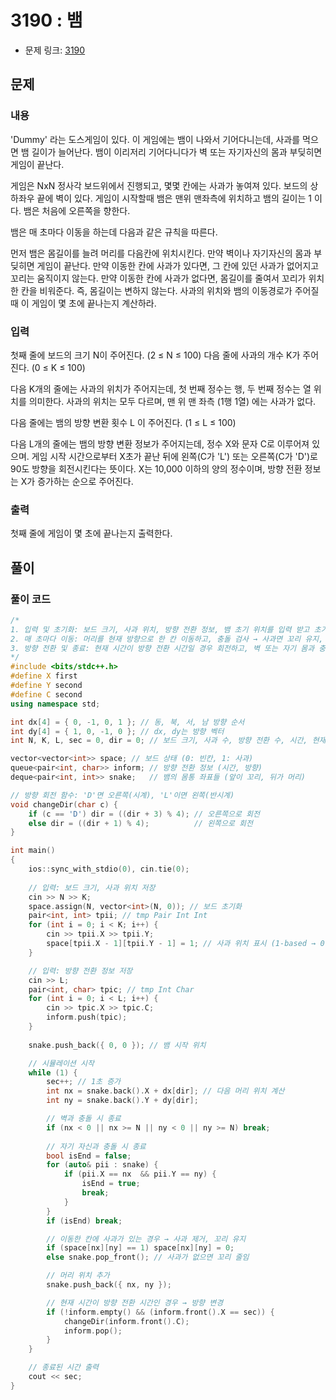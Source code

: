# 3190 : 뱀
- 문제 링크: [3190](https://www.acmicpc.net/problem/3190)

## 문제
### 내용
'Dummy' 라는 도스게임이 있다. 이 게임에는 뱀이 나와서 기어다니는데, 사과를 먹으면 뱀 길이가 늘어난다. 뱀이 이리저리 기어다니다가 벽 또는 자기자신의 몸과 부딪히면 게임이 끝난다.

게임은 NxN 정사각 보드위에서 진행되고, 몇몇 칸에는 사과가 놓여져 있다. 보드의 상하좌우 끝에 벽이 있다. 게임이 시작할때 뱀은 맨위 맨좌측에 위치하고 뱀의 길이는 1 이다. 뱀은 처음에 오른쪽을 향한다.

뱀은 매 초마다 이동을 하는데 다음과 같은 규칙을 따른다.

먼저 뱀은 몸길이를 늘려 머리를 다음칸에 위치시킨다.
만약 벽이나 자기자신의 몸과 부딪히면 게임이 끝난다.
만약 이동한 칸에 사과가 있다면, 그 칸에 있던 사과가 없어지고 꼬리는 움직이지 않는다.
만약 이동한 칸에 사과가 없다면, 몸길이를 줄여서 꼬리가 위치한 칸을 비워준다. 즉, 몸길이는 변하지 않는다.
사과의 위치와 뱀의 이동경로가 주어질 때 이 게임이 몇 초에 끝나는지 계산하라.

### 입력
첫째 줄에 보드의 크기 N이 주어진다. (2 ≤ N ≤ 100) 다음 줄에 사과의 개수 K가 주어진다. (0 ≤ K ≤ 100)

다음 K개의 줄에는 사과의 위치가 주어지는데, 첫 번째 정수는 행, 두 번째 정수는 열 위치를 의미한다. 사과의 위치는 모두 다르며, 맨 위 맨 좌측 (1행 1열) 에는 사과가 없다.

다음 줄에는 뱀의 방향 변환 횟수 L 이 주어진다. (1 ≤ L ≤ 100)

다음 L개의 줄에는 뱀의 방향 변환 정보가 주어지는데, 정수 X와 문자 C로 이루어져 있으며. 게임 시작 시간으로부터 X초가 끝난 뒤에 왼쪽(C가 'L') 또는 오른쪽(C가 'D')로 90도 방향을 회전시킨다는 뜻이다. X는 10,000 이하의 양의 정수이며, 방향 전환 정보는 X가 증가하는 순으로 주어진다.

### 출력
첫째 줄에 게임이 몇 초에 끝나는지 출력한다.

## 풀이
### 풀이 코드
```cpp
/*
1. 입력 및 초기화: 보드 크기, 사과 위치, 방향 전환 정보, 뱀 초기 위치를 입력 받고 초기화  
2. 매 초마다 이동: 머리를 현재 방향으로 한 칸 이동하고, 충돌 검사 → 사과면 꼬리 유지, 아니면 꼬리 제거  
3. 방향 전환 및 종료: 현재 시간이 방향 전환 시간일 경우 회전하고, 벽 또는 자기 몸과 충돌하면 종료
*/
#include <bits/stdc++.h>
#define X first
#define Y second
#define C second
using namespace std;

int dx[4] = { 0, -1, 0, 1 }; // 동, 북, 서, 남 방향 순서
int dy[4] = { 1, 0, -1, 0 }; // dx, dy는 방향 벡터
int N, K, L, sec = 0, dir = 0; // 보드 크기, 사과 수, 방향 전환 수, 시간, 현재 방향

vector<vector<int>> space; // 보드 상태 (0: 빈칸, 1: 사과)
queue<pair<int, char>> inform; // 방향 전환 정보 (시간, 방향)
deque<pair<int, int>> snake;   // 뱀의 몸통 좌표들 (앞이 꼬리, 뒤가 머리)

// 방향 회전 함수: 'D'면 오른쪽(시계), 'L'이면 왼쪽(반시계)
void changeDir(char c) {
	if (c == 'D') dir = ((dir + 3) % 4); // 오른쪽으로 회전
	else dir = ((dir + 1) % 4);          // 왼쪽으로 회전
}

int main()
{
	ios::sync_with_stdio(0), cin.tie(0);	
	
	// 입력: 보드 크기, 사과 위치 저장
	cin >> N >> K;
	space.assign(N, vector<int>(N, 0)); // 보드 초기화
	pair<int, int> tpii; // tmp Pair Int Int
	for (int i = 0; i < K; i++) {
		cin >> tpii.X >> tpii.Y;
		space[tpii.X - 1][tpii.Y - 1] = 1; // 사과 위치 표시 (1-based → 0-based)
	}

	// 입력: 방향 전환 정보 저장
	cin >> L;
	pair<int, char> tpic; // tmp Int Char
	for (int i = 0; i < L; i++) {
		cin >> tpic.X >> tpic.C;
		inform.push(tpic);
	}
	
	snake.push_back({ 0, 0 }); // 뱀 시작 위치

	// 시뮬레이션 시작
	while (1) {
		sec++; // 1초 증가
		int nx = snake.back().X + dx[dir]; // 다음 머리 위치 계산
		int ny = snake.back().Y + dy[dir];

		// 벽과 충돌 시 종료
		if (nx < 0 || nx >= N || ny < 0 || ny >= N) break;
		
		// 자기 자신과 충돌 시 종료
		bool isEnd = false;
		for (auto& pii : snake) {
			if (pii.X == nx  && pii.Y == ny) {
				isEnd = true;
				break;
			}
		}
		if (isEnd) break;

		// 이동한 칸에 사과가 있는 경우 → 사과 제거, 꼬리 유지
		if (space[nx][ny] == 1) space[nx][ny] = 0;
		else snake.pop_front(); // 사과가 없으면 꼬리 줄임

		// 머리 위치 추가
		snake.push_back({ nx, ny });

		// 현재 시간이 방향 전환 시간인 경우 → 방향 변경
		if (!inform.empty() && (inform.front().X == sec)) {
			changeDir(inform.front().C);
			inform.pop();
		}
	}

	// 종료된 시간 출력
	cout << sec;
}
```